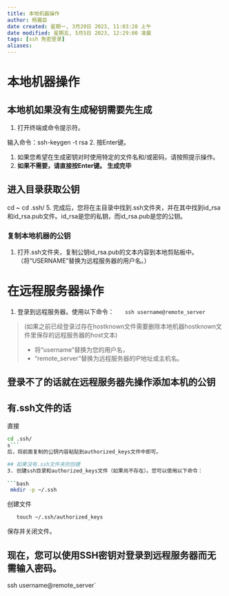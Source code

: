 ```yaml
---
title: 本地机器操作
author: 杨翼臣
date created: 星期一, 3月20日 2023, 11:03:28 上午
date modified: 星期五, 5月5日 2023, 12:29:00 凌晨
tags: [ssh 免密登录]
aliases: 
---
```

# 本地机器操作
##   本地机如果没有生成秘钥需要先生成
1. 打开终端或命令提示符。

输入命令：ssh-keygen -t rsa
2. 按Enter键。

1. 如果您希望在生成密钥对时使用特定的文件名和/或密码，请按照提示操作。
2. **如果不需要，请直接按Enter键。**
**生成完毕**
## 进入目录获取公钥
cd ~
cd .ssh/
5. 完成后，您将在主目录中找到.ssh文件夹，并在其中找到id_rsa和id_rsa.pub文件。id_rsa是您的私钥，而id_rsa.pub是您的公钥。

### 复制本地机器的公钥
1. 打开.ssh文件夹，复制公钥id_rsa.pub的文本内容到本地剪贴板中。
   （将“USERNAME”替换为远程服务器的用户名。）



# 在远程服务器操作
1. 登录到远程服务器。使用以下命令：
`   ssh username@remote_server`

> (如果之前已经登录过存在hostknown文件需要删除本地机器hostknown文件里保存的远程服务器的host文本)
>  - 将“username”替换为您的用户名，
>  - “remote_server”替换为远程服务器的IP地址或主机名。
   
## 登录不了的话就在远程服务器先操作添加本机的公钥


## 有.ssh文件的话
直接
```bash
cd .ssh/
s```
后，将前面复制的公钥内容粘贴到authorized_keys文件中即可。

## 如果没有.ssh文件夹则创建
3. 创建ssh目录和authorized_keys文件（如果尚不存在）。您可以使用以下命令：
  
```bash
 mkdir -p ~/.ssh
```
创建文件
```bash
   touch ~/.ssh/authorized_keys
```
保存并关闭文件。

  
## 现在，您可以使用SSH密钥对登录到远程服务器而无需输入密码。
ssh username@remote_server`
